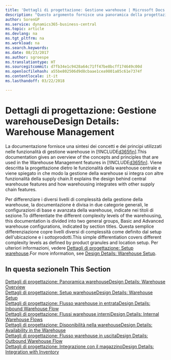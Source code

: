 ```yaml
---
title: 'Dettagli di progettazione: Gestione warehouse | Microsoft Docs'
description: "Questo argomento fornisce una panoramica della progettazione, dei concetti e dei principi alla base delle funzionalità di gestione warehouse in Business Central."
author: SorenGP
ms.service: dynamics365-business-central
ms.topic: article
ms.devlang: na
ms.tgt_pltfrm: na
ms.workload: na
ms.search.keywords: 
ms.date: 08/23/2017
ms.author: sgroespe
ms.translationtype: HT
ms.sourcegitcommit: d7fb34e1c9428a64c71ff47be8bcff174649c00d
ms.openlocfilehash: a55be802506d9d8cbaae1cea9801a85c61e7374f
ms.contentlocale: it-it
ms.lasthandoff: 03/22/2018

---
```

# <a name="design-details-warehouse-management"></a><span data-ttu-id="ba1e1-103">Dettagli di progettazione: Gestione warehouse</span><span class="sxs-lookup"><span data-stu-id="ba1e1-103">Design Details: Warehouse Management</span></span>
<span data-ttu-id="ba1e1-104">La documentazione fornisce una sintesi dei concetti e dei principi utilizzati nelle funzionalità di gestione warehouse in [!INCLUDE[d365fin](includes/d365fin_md.md)].</span><span class="sxs-lookup"><span data-stu-id="ba1e1-104">This documentation gives an overview of the concepts and principles that are used in the Warehouse Management features in [!INCLUDE[d365fin](includes/d365fin_md.md)].</span></span> <span data-ttu-id="ba1e1-105">Viene descritta la progettazione dietro le funzionalità della warehouse centrale e viene spiegato in che modo la gestione della warehouse si integra con altre funzionalità della supply chain.</span><span class="sxs-lookup"><span data-stu-id="ba1e1-105">It explains the design behind central warehouse features and how warehousing integrates with other supply chain features.</span></span>  

<span data-ttu-id="ba1e1-106">Per differenziare i diversi livelli di complessità della gestione della warehouse, la documentazione è divisa in due categorie generali, le configurazioni di base e avanzata della warehouse, indicate nei titoli di sezione.</span><span class="sxs-lookup"><span data-stu-id="ba1e1-106">To differentiate the different complexity levels of the warehousing, this documentation is divided into two general groups, Basic and Advanced warehouse configurations, indicated by section titles.</span></span> <span data-ttu-id="ba1e1-107">Questa semplice differenziazione copre livelli diversi di complessità come definito dal setup dell'ubicazione e i sottoprodotti.</span><span class="sxs-lookup"><span data-stu-id="ba1e1-107">This simple differentiation covers different complexity levels as defined by product granules and location setup.</span></span> <span data-ttu-id="ba1e1-108">Per ulteriori informazioni, vedere [Dettagli di progettazione: Setup warehouse](design-details-warehouse-setup.md).</span><span class="sxs-lookup"><span data-stu-id="ba1e1-108">For more information, see [Design Details: Warehouse Setup](design-details-warehouse-setup.md).</span></span>  

## <a name="in-this-section"></a><span data-ttu-id="ba1e1-109">In questa sezione</span><span class="sxs-lookup"><span data-stu-id="ba1e1-109">In This Section</span></span>  
[<span data-ttu-id="ba1e1-110">Dettagli di progettazione: Panoramica warehouse</span><span class="sxs-lookup"><span data-stu-id="ba1e1-110">Design Details: Warehouse Overview</span></span>](design-details-warehouse-overview.md)  
[<span data-ttu-id="ba1e1-111">Dettagli di progettazione: Setup warehouse</span><span class="sxs-lookup"><span data-stu-id="ba1e1-111">Design Details: Warehouse Setup</span></span>](design-details-warehouse-setup.md)  
[<span data-ttu-id="ba1e1-112">Dettagli di progettazione: Flusso warehouse in entrata</span><span class="sxs-lookup"><span data-stu-id="ba1e1-112">Design Details: Inbound Warehouse Flow</span></span>](design-details-inbound-warehouse-flow.md)  
[<span data-ttu-id="ba1e1-113">Dettagli di progettazione: Flussi warehouse interni</span><span class="sxs-lookup"><span data-stu-id="ba1e1-113">Design Details: Internal Warehouse Flows</span></span>](design-details-internal-warehouse-flows.md)  
[<span data-ttu-id="ba1e1-114">Dettagli di progettazione: Disponibilità nella warehouse</span><span class="sxs-lookup"><span data-stu-id="ba1e1-114">Design Details: Availability in the Warehouse</span></span>](design-details-availability-in-the-warehouse.md)  
[<span data-ttu-id="ba1e1-115">Dettagli di progettazione: Flusso warehouse in uscita</span><span class="sxs-lookup"><span data-stu-id="ba1e1-115">Design Details: Outbound Warehouse Flow</span></span>](design-details-outbound-warehouse-flow.md)  
[<span data-ttu-id="ba1e1-116">Dettagli di progettazione: Integrazione con il magazzino</span><span class="sxs-lookup"><span data-stu-id="ba1e1-116">Design Details: Integration with Inventory</span></span>](design-details-integration-with-inventory.md)

